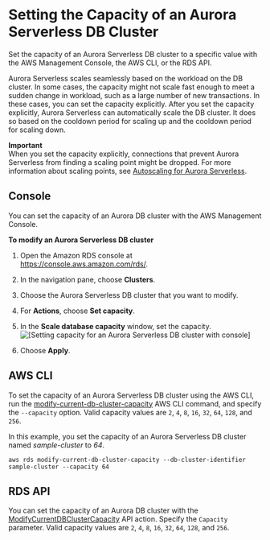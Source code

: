 # Setting the Capacity of an Aurora Serverless DB Cluster<a name="aurora-serverless.setting-capacity"></a>

Set the capacity of an Aurora Serverless DB cluster to a specific value with the AWS Management Console, the AWS CLI, or the RDS API\.

Aurora Serverless scales seamlessly based on the workload on the DB cluster\. In some cases, the capacity might not scale fast enough to meet a sudden change in workload, such as a large number of new transactions\. In these cases, you can set the capacity explicitly\. After you set the capacity explicitly, Aurora Serverless can automatically scale the DB cluster\. It does so based on the cooldown period for scaling up and the cooldown period for scaling down\.

**Important**  
When you set the capacity explicitly, connections that prevent Aurora Serverless from finding a scaling point might be dropped\. For more information about scaling points, see [Autoscaling for Aurora Serverless](aurora-serverless.how-it-works.md#aurora-serverless.how-it-works.auto-scaling)\.

## Console<a name="aurora-serverless.setting-capacity.console"></a>

You can set the capacity of an Aurora DB cluster with the AWS Management Console\.

**To modify an Aurora Serverless DB cluster**

1. Open the Amazon RDS console at [https://console\.aws\.amazon\.com/rds/](https://console.aws.amazon.com/rds/)\.

1. In the navigation pane, choose **Clusters**\.

1. Choose the Aurora Serverless DB cluster that you want to modify\.

1. For **Actions**, choose **Set capacity**\.

1. In the **Scale database capacity** window, set the capacity\.  
![\[Setting capacity for an Aurora Serverless DB cluster with console\]](http://docs.aws.amazon.com/AmazonRDS/latest/AuroraUserGuide/images/aurora-serverless-set-capacity.png)

1. Choose **Apply**\.

## AWS CLI<a name="aurora-serverless.setting-capacity.cli"></a>

To set the capacity of an Aurora Serverless DB cluster using the AWS CLI, run the [modify\-current\-db\-cluster\-capacity](https://docs.aws.amazon.com/cli/latest/reference/rds/modify-current-db-cluster-capacity.html) AWS CLI command, and specify the `--capacity` option\. Valid capacity values are `2`, `4`, `8`, `16`, `32`, `64`, `128`, and `256`\.

In this example, you set the capacity of an Aurora Serverless DB cluster named *sample\-cluster* to *64*\.

```
aws rds modify-current-db-cluster-capacity --db-cluster-identifier sample-cluster --capacity 64
```

## RDS API<a name="aurora-serverless.setting-capacity.api"></a>

You can set the capacity of an Aurora DB cluster with the [ModifyCurrentDBClusterCapacity](https://docs.aws.amazon.com/AmazonRDS/latest/APIReference/API_ModifyCurrentDBClusterCapacity.html) API action\. Specify the `Capacity` parameter\. Valid capacity values are `2`, `4`, `8`, `16`, `32`, `64`, `128`, and `256`\.